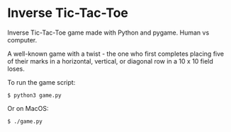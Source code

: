 # Inverse Tic-Tac-Toe

Inverse Tic-Tac-Toe game made with Python and pygame. Human vs computer.

A well-known game with a twist - the one who first completes placing five of their marks in a horizontal, vertical, or diagonal row in a 10 x 10 field loses.

To run the game script:
```
$ python3 game.py
```
Or on MacOS:
```
$ ./game.py
```


